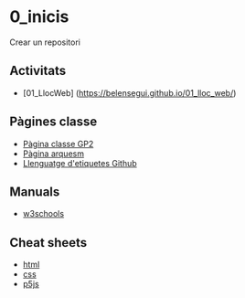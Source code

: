# 0_inicis
Crear un repositori

## Activitats
* [01_LlocWeb] (https://belensegui.github.io/01_lloc_web/)

## Pàgines classe
* [Pàgina classe GP2](https://arquesm.github.io/2GP/)
* [Pàgina arquesm](https://github.com/arquesm/2GP)
* [Llenguatge d'etiquetes Github](https://github.com/adam-p/markdown-here/wiki/Markdown-Cheatsheet#images)

## Manuals
* [w3schools](https://www.w3schools.com)

## Cheat sheets
* [html](https://websitesetup.org/HTML5-cheat-sheet.pdf)
* [css](https://websiteeup.org/wp-content/uploads/2016/10wsu)
* [p5js](https://github.com/bmoren/p5js-cheat-sheet)
